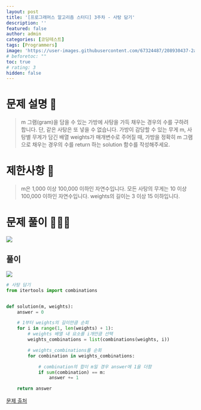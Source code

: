 ```yaml
---
layout: post
title: '[프로그래머스 알고리즘 스터디] 3주차 - 사탕 담기'
description: ''
featured: false
author: admin
categories: [코딩테스트]
tags: [Programmers]
image: 'https://user-images.githubusercontent.com/67324487/208930437-2af919ac-c116-40a1-9e06-cfb2dda187b0.png'
# beforetoc: ""
toc: true
# rating: 3
hidden: false
---
```


# 문제 설명 📑
> m 그램(gram)을 담을 수 있는 가방에 사탕을 가득 채우는 경우의 수를 구하려 합니다. 단, 같은 사탕은 또 넣을 수 없습니다.
> 가방이 감당할 수 있는 무게 m, 사탕별 무게가 담긴 배열 weights가 매개변수로 주어질 때, 가방을 정확히 m 그램으로 채우는 경우의 수를 return 하는 solution 함수를 작성해주세요.

# 제한사항 🚫

> m은 1,000 이상 100,000 이하인 자연수입니다.
> 모든 사탕의 무게는 10 이상 100,000 이하인 자연수입니다.
> weights의 길이는 3 이상 15 이하입니다.

# 문제 풀이 👩🏻‍💻

![](https://velog.velcdn.com/images/carmine/post/64ea634c-e7e2-4e4e-a9f1-bfa4a77b7cb0/image.png)

## 풀이

![](https://velog.velcdn.com/images/carmine/post/da44e082-ac5c-4fc8-8a72-334ff9706368/image.png)

```python
# 사탕 담기
from itertools import combinations


def solution(m, weights):
    answer = 0

    # 1부터 weights의 길이만큼 순회
    for i in range(1, len(weights) + 1):
        # weights 배열 내 요소를 i개만큼 선택
        weights_combinations = list(combinations(weights, i))

        # weights_combinations를 순회
        for combination in weights_combinations:

            # combination의 합이 m일 경우 answer에 1을 더함
            if sum(combination) == m:
                answer += 1

    return answer
```

[문제 출처](https://programmers.co.kr/learn/challenges)

